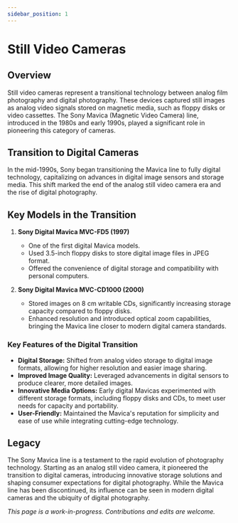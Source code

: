 ```yaml
---
sidebar_position: 1
---
```


# Still Video Cameras

## Overview

Still video cameras represent a transitional technology between analog film photography and digital photography. These devices captured still images as analog video signals stored on magnetic media, such as floppy disks or video cassettes. The Sony Mavica (Magnetic Video Camera) line, introduced in the 1980s and early 1990s, played a significant role in pioneering this category of cameras.

## Transition to Digital Cameras

In the mid-1990s, Sony began transitioning the Mavica line to fully digital technology, capitalizing on advances in digital image sensors and storage media. This shift marked the end of the analog still video camera era and the rise of digital photography.

## Key Models in the Transition

1. **Sony Digital Mavica MVC-FD5 (1997)**
   - One of the first digital Mavica models.
   - Used 3.5-inch floppy disks to store digital image files in JPEG format.
   - Offered the convenience of digital storage and compatibility with personal computers.

2. **Sony Digital Mavica MVC-CD1000 (2000)**
   - Stored images on 8 cm writable CDs, significantly increasing storage capacity compared to floppy disks.
   - Enhanced resolution and introduced optical zoom capabilities, bringing the Mavica line closer to modern digital camera standards.

### Key Features of the Digital Transition

- **Digital Storage:** Shifted from analog video storage to digital image formats, allowing for higher resolution and easier image sharing.
- **Improved Image Quality:** Leveraged advancements in digital sensors to produce clearer, more detailed images.
- **Innovative Media Options:** Early digital Mavicas experimented with different storage formats, including floppy disks and CDs, to meet user needs for capacity and portability.
- **User-Friendly:** Maintained the Mavica's reputation for simplicity and ease of use while integrating cutting-edge technology.

## Legacy

The Sony Mavica line is a testament to the rapid evolution of photography technology. Starting as an analog still video camera, it pioneered the transition to digital cameras, introducing innovative storage solutions and shaping consumer expectations for digital photography. While the Mavica line has been discontinued, its influence can be seen in modern digital cameras and the ubiquity of digital photography.


*This page is a work-in-progress. Contributions and edits are welcome.*